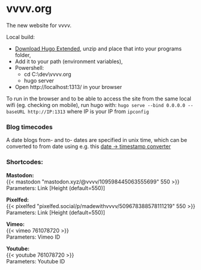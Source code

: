 # vvvv.org

The new website for vvvv.

Local build:
* [Download Hugo Extended](https://gohugo.io/installation/windows/#prebuilt-binaries), unzip and place that into your programs folder,
* Add it to your path (environment variables),
* Powershell: 
  * cd C:\dev\vvvv.org
  * hugo server
* Open http://localhost:1313/ in your browser

To run in the browser and to be able to access the site from the same local wifi (eg. checking on mobile), run hugo with:
`hugo serve --bind 0.0.0.0 --baseURL http://IP:1313` where IP is your IP from `ipconfig`

### Blog timecodes
A date blogs from- and to- dates are specified in unix time, which can be converted to from date using e.g. this [date -> timestamp converter](https://dqydj.com/unix-time-to-date-converter/)

### Shortcodes:

__Mastodon:__  
{{< mastodon "mastodon.xyz/@vvvv/109598445063555699" 550 >}}  
Parameters: Link [Height (default=550)]

__Pixelfed:__  
{{< pixelfed "pixelfed.social/p/madewithvvvv/509678388578111219" 550 >}}  
Parameters: Link [Height (default=550)]

__Vimeo:__  
{{< vimeo 761078720 >}}  
Parameters: Vimeo ID

__Youtube:__  
{{< youtube 761078720 >}}  
Parameters: Youtube ID
